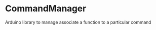 CommandManager
==============

Arduino library to manage associate a function to a particular command